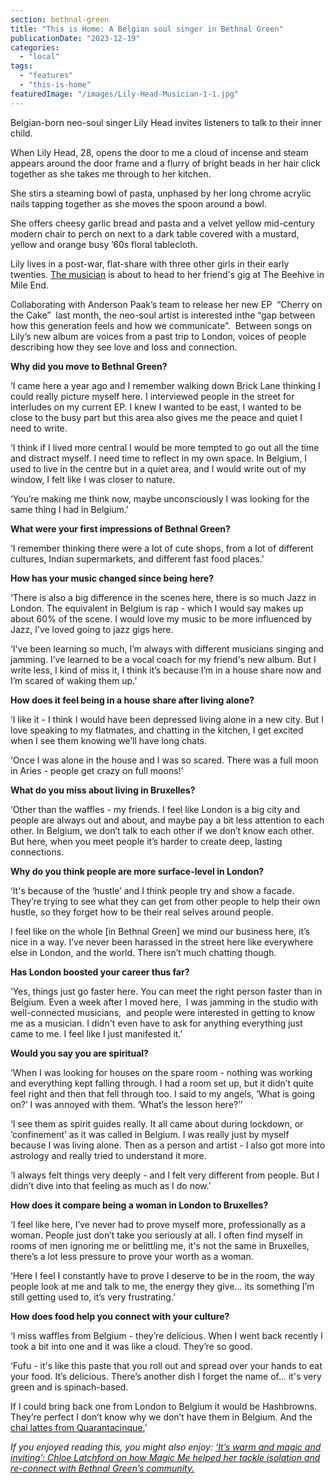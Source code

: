 ```yaml
---
section: bethnal-green
title: "This is Home: A Belgian soul singer in Bethnal Green"
publicationDate: "2023-12-19"
categories: 
  - "local"
tags: 
  - "features"
  - "this-is-home"
featuredImage: "/images/Lily-Head-Musician-1-1.jpg"
---
```


Belgian-born neo-soul singer Lily Head invites listeners to talk to their inner child.

When Lily Head, 28, opens the door to me a cloud of incense and steam appears around the door frame and a flurry of bright beads in her hair click together as she takes me through to her kitchen. 

She stirs a steaming bowl of pasta, unphased by her long chrome acrylic nails tapping together as she moves the spoon around a bowl.

She offers cheesy garlic bread and pasta and a velvet yellow mid-century modern chair to perch on next to a dark table covered with a mustard, yellow and orange busy ’60s floral tablecloth. 

Lily lives in a post-war, flat-share with three other girls in their early twenties. [The musician](https://romanroadlondon.com/idgaf-drake-sample-norma-winstone-jazz-musician-bow/) is about to head to her friend's gig at The Beehive in Mile End. 

Collaborating with Anderson Paak’s team to release her new EP  “Cherry on the Cake”  last month, the neo-soul artist is interested in ​​the “gap between how this generation feels and how we communicate”.  Between songs on Lily’s new album are voices from a past trip to London, voices of people describing how they see love and loss and connection.

**Why did you move to Bethnal Green?**

‘I came here a year ago and I remember walking down Brick Lane thinking I could really picture myself here. I interviewed people in the street for interludes on my current EP. I knew I wanted to be east, I wanted to be close to the busy part but this area also gives me the peace and quiet I need to write. 

‘I think if I lived more central I would be more tempted to go out all the time and distract myself. I need time to reflect in my own space. In Belgium, I used to live in the centre but in a quiet area, and I would write out of my window, I felt like I was closer to nature. 

‘You’re making me think now, maybe unconsciously I was looking for the same thing I had in Belgium.’

**What were your first impressions of Bethnal Green?** 

‘I remember thinking there were a lot of cute shops, from a lot of different cultures, Indian supermarkets, and different fast food places.’ 

**How has your music changed since being here?** 

‘There is also a big difference in the scenes here, there is so much Jazz in London. The equivalent in Belgium is rap - which I would say makes up about 60% of the scene. I would love my music to be more influenced by Jazz, I’ve loved going to jazz gigs here.

‘I've been learning so much, I’m always with different musicians singing and jamming. I’ve learned to be a vocal coach for my friend's new album. But I write less, I kind of miss it, I think it’s because I’m in a house share now and I’m scared of waking them up.’

**How does it feel being in a house share after living alone?**

‘I like it - I think I would have been depressed living alone in a new city. But I love speaking to my flatmates, and chatting in the kitchen, I get excited when I see them knowing we’ll have long chats. 

‘Once I was alone in the house and I was so scared. There was a full moon in Aries - people get crazy on full moons!’

**What do you miss about living in Bruxelles?**

‘Other than the waffles - my friends. I feel like London is a big city and people are always out and about, and maybe pay a bit less attention to each other. In Belgium, we don’t talk to each other if we don’t know each other. But here, when you meet people it’s harder to create deep, lasting connections. 

**Why do you think people are more surface-level in London?** 

‘It's because of the ‘hustle’ and I think people try and show a facade. They’re trying to see what they can get from other people to help their own hustle, so they forget how to be their real selves around people. 

I feel like on the whole \[in Bethnal Green\] we mind our business here, it’s nice in a way. I’ve never been harassed in the street here like everywhere else in London, and the world. There isn’t much chatting though.

**Has London boosted your career thus far?** 

‘Yes, things just go faster here. You can meet the right person faster than in Belgium. Even a week after I moved here,  I was jamming in the studio with well-connected musicians,  and people were interested in getting to know me as a musician. I didn't even have to ask for anything everything just came to me. I feel like I just manifested it.’

**Would you say you are spiritual?**

‘When I was looking for houses on the spare room - nothing was working and everything kept falling through. I had a room set up, but it didn’t quite feel right and then that fell through too. I said to my angels, ‘What is going on?’ I was annoyed with them. ‘What’s the lesson here?’’

‘I see them as spirit guides really. It all came about during lockdown, or ‘confinement’ as it was called in Belgium. I was really just by myself because I was living alone. Then as a person and artist - I also got more into astrology and really tried to understand it more.

‘I always felt things very deeply - and I felt very different from people. But I didn’t dive into that feeling as much as I do now.’

**How does it compare being a woman in London to Bruxelles?**

‘I feel like here, I’ve never had to prove myself more, professionally as a woman. People just don’t take you seriously at all. I often find myself in rooms of men ignoring me or belittling me, it's not the same in Bruxelles, there’s a lot less pressure to prove your worth as a woman.

‘Here I feel I constantly have to prove I deserve to be in the room, the way people look at me and talk to me, the energy they give… its something I’m still getting used to, it’s very frustrating.’

**How does food help you connect with your culture?**

‘I miss waffles from Belgium - they’re delicious. When I went back recently I took a bit into one and it was like a cloud. They’re so good.

‘Fufu - it's like this paste that you roll out and spread over your hands to eat your food. It’s delicious. There’s another dish I forget the name of… it's very green and is spinach-based.

If I could bring back one from London to Belgium it would be Hashbrowns. They’re perfect I don’t know why we don’t have them in Belgium. And the [chai lattes from Quarantacinque.](https://bethnalgreenlondon.co.uk/hidden-gem-quarantacinque-italian-cafe-review/)’

_If you enjoyed reading this, you might also enjoy:_ [_‘It’s warm and magic and inviting’: Chloe Latchford on how Magic Me helped her tackle isolation and re-connect with Bethnal Green’s community._](https://bethnalgreenlondon.co.uk/magic-me-charity-tackling-isolation/)
